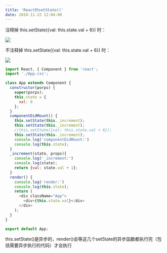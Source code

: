 ```yaml
---
title: 'React的setState()'
date: 2018-11-22 12:04:00
---   
```

注释掉 this.setState({val: this.state.val + 6}) 时：

![](https://img-blog.csdnimg.cn/20181122115731166.png)

不注释掉 this.setState({val: this.state.val + 6}) 时：

![](https://img-blog.csdnimg.cn/20181122115756154.png?x-oss-processimage/watermark,type_ZmFuZ3poZW5naGVpdGk,shadow_10,text_aHR0cHM6Ly9ibG9nLmNzZG4ubmV0L3h1dG9uZ2Jhbw,size_16,color_FFFFFF,t_70)

```javascript
import React, { Component } from 'react';
import './App.css';

class App extends Component {
  constructor(porps) {
    super(porps);
    this.state = {
      val: 0
    };
  }
  componentDidMount() {
    this.setState(this._increment);
    this.setState(this._increment);
    //this.setState({val: this.state.val + 6});
    this.setState(this._increment);
    console.log('componentDidMount:')
    console.log(this.state);    
  }
  _increment(state, props){
    console.log('_increment:')
    console.log(state);
    return {val: state.val + 1};
  }  
  render() { 
    console.log('render:')
    console.log(this.state);    
    return (
      <div className="App">
        <div>{this.state.val}</div>
      </div>
    );
  }
}

export default App;
```

this.setState()是异步的，render()会等这几个setState的异步函数都执行完（包括需要异步执行的代码）才会执行